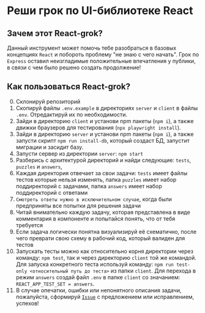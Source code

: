 # Реши грок по UI-библиотеке React

## Зачем этот React-grok?
Данный инструмент может помочь тебе разобраться в базовых концепциях `React` и побороть проблему "не знаю с чего начать". 
Грок по `Express` оставил неизгладимые положительные впечатления у публики, в связи с чем было решено создать продолжение!

## Как пользоваться React-grok?
0. Склонируй репозиторий
1. Скопируй файлы `.env.example` в директориях `server` и `client` в файлы `.env`. Отредактируй их по необходимости.
2. Зайди в директорию `client` и установи npm пакеты (`npm i`), а также движки браузеров для тестирования (`npx playwright install`).
3. Зайди в директорию `server` и установи npm пакеты (`npm i`), а также запусти скрипт `npm run install-db`, который создаст БД, запустит миграции и засидит базу.
4. Запусти сервер из директории `server`: `npm start`
5. Разберись с архитектурой директорий и найди следующие: `tests`, `puzzles` и `answers`, 
6. Каждая директория отвечает за свои задачи: `tests` имеет файлы тестов которые нельзя изменять, папка `puzzles` имеет набор поддиректорий с задачами, папка `answers` имеет набор поддиректорий с ответами
7. `Смотреть ответы нужно в исключительном случае`, когда были предприняты все попытки для решения задачи
8. Читай внимательно каждую задачу, которая представлена в виде комментария в компоненте и попытайся понять, что от тебя требуется
9.  Если задача логически понятна визуализируй её схематично, после чего преврати свою схему в рабочий код, который валиден для тестов
10. Запускать тесты можно как относительно корня директории через команду: `npm test`, так и через директорию `client` той же командой. Для запуска конкретного теста используй команду: `npm run test-only <относительный путь до теста>` из папки `client`. Для перехода в режим `answers` создай файл `.env` в папке `client` со значанием: `REACT_APP_TEST_SET = answers`.
11. В случае опечатки, ошибки или непонятного описания задачи, пожалуйста, сформируй [`Issue`](https://github.com/Elbrus-Bootcamp/react-grok-2022/issues) с предложением или исправлением, успехов!
